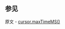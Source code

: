 ## 参见

原文 - [cursor.maxTimeMS()]( https://docs.mongodb.com/manual/reference/method/cursor.maxTimeMS/ )

